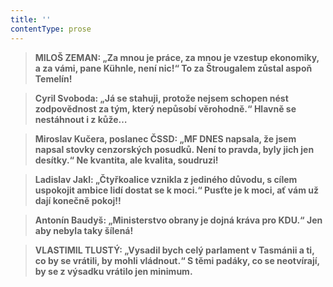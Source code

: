 ```yaml
---
title: ''
contentType: prose
---
```


<section>

> ****MILOŠ ZEMAN**: „Za mnou je práce, za mnou je vzestup ekonomiky, a za vámi, pane Kühnle, není nic!“ **To za Štrougalem zůstal aspoň Temelín!****

> ****Cyril Svoboda**: „Já se stahuji, protože nejsem schopen nést zodpovědnost za tým, který nepůsobí věrohodně.“ **Hlavně se nestáhnout i z kůže…****

> ****Miroslav Kučera**, **poslanec ČSSD**: „MF DNES napsala, že jsem napsal stovky cenzorských posudků. Není to pravda, byly jich jen desítky.“ **Ne kvantita, ale kvalita, soudruzi!****

> ****Ladislav Jakl**: „Čtyřkoalice vznikla z jediného důvodu, s cílem uspokojit ambice lidí dostat se k moci.“ **Pusťte je k moci, ať vám už dají konečně pokoj!!****

> ****Antonín Baudyš**: „Ministerstvo obrany je dojná kráva pro KDU.“ **Jen aby nebyla taky šílená!****

> ****VLASTIMIL TLUSTÝ**: „Vysadil bych celý parlament v Tasmánii a ti, co by se vrátili, by mohli vládnout.“ **S těmi padáky, co se neotvírají, by se z výsadku vrátilo jen minimum.****

</section>

